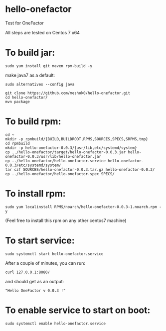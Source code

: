 # hello-onefactor
Test for OneFactor

All steps are tested on Centos 7 x64


# To build jar:
```
sudo yum install git maven rpm-build -y
```
make java7 as a default:
```
sudo alternatives --config java
```
```
git clone https://github.com/meshok0/hello-onefactor.git
cd hello-onefactor/
mvn package
```

# To build rpm:
```
cd ~
mkdir -p rpmbuild/{BUILD,BUILDROOT,RPMS,SOURCES,SPECS,SRPMS,tmp}
cd rpmbuild
mkdir -p hello-onefactor-0.0.3/{usr/lib,etc/systemd/system}
cp ../hello-onefactor/target/hello-onefactor-0.0.3.jar hello-onefactor-0.0.3/usr/lib/hello-onefactor.jar
cp ../hello-onefactor/hello-onefactor.service hello-onefactor-0.0.3/etc/systemd/system/
tar czf SOURCES/hello-onefactor-0.0.3.tar.gz hello-onefactor-0.0.3/
cp ../hello-onefactor/hello-onefactor.spec SPECS/

```

# To install rpm:
```
sudo yum localinstall RPMS/noarch/hello-onefactor-0.0.3-1.noarch.rpm -y
```
(Feel free to install this rpm on any other centos7 machine)

# To start service:
```
sudo systemctl start hello-onefactor.service
```
After a couple of minutes, you can run:
```
curl 127.0.0.1:8080/
```
and should get as an output:
``` 
"Hello OneFactor v 0.0.3 !"
```

# To enable service to start on boot:
```
sudo systemctl enable hello-onefactor.service
```


